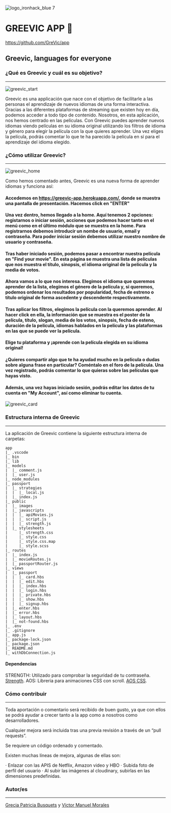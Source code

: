 ![logo_ironhack_blue 7](https://res.cloudinary.com/dul90jusb/image/upload/v1583152727/Greevic/logo-grevic-pantone_jnzy0x.png)
# GREEVIC APP 🎥
https://github.com/GreVic/app
## Greevic, languages for everyone
### ¿Qué es Greevic y cuál es su objetivo?
---
![greevic_start](https://res.cloudinary.com/dul90jusb/image/upload/v1583163125/Greevic/greevic-start_j7ycxp.png)

Greevic es una applicación que nace con el objetivo de facilitarle a las personas el aprendizaje de nuevos idiomas de una forma interactiva. Gracias a las diferentes plataformas de streaming que existen hoy en día, podemos acceder a todo tipo de contenido. Nosotros, en esta aplicación, nos hemos centrado en las películas. 
Con Greevic puedes aprender nuevos idiomas viendo películas en su idioma original utilizando los filtros de idioma y género para elegir la película con la que quieres aprender. Una vez eliges la película, podrás comentar lo que te ha parecido la película en sí para el aprendizaje del idioma elegido.
### ¿Cómo utilizar Greevic?
---
![greevic_home](https://res.cloudinary.com/dul90jusb/image/upload/v1583163126/Greevic/greevic-home_wjnhu0.png)

Como hemos comentado antes, Greevic es una nueva forma de aprender idiomas y funciona así:
#### Accedemos en https://greevic-app.herokuapp.com/, donde se muestra una pantalla de presentación. Hacemos click en "ENTER"
#### Una vez dentro, hemos llegado a la home. Aquí tenemos 2 opciones: registarnos o iniciar sesión, acciones que podemos hacer tanto en el menú como en el último módulo que se muestra en la home. Para registrarnos debemos introducir un nombe de usuario, email y contraseña. Para poder iniciar sesión debemos utilizar nuestro nombre de usuario y contraseña.
#### Tras haber iniciado sesión, podemos pasar a encontrar nuestra película en "Find your movie". En esta página se muestra una lista de películas que nos muestra el título, sinopsis, el idioma original de la película y la media de votos.
#### Ahora vamos a lo que nos interesa. Elegimos el idioma que queremos aprender de la lista, elegimos el género de la película y, si queremos, podemos ordenar los resultados por popularidad, fecha de estreno o título original de forma ascedente y descendente respectivamente.
#### Tras aplicar los filtros, elegimos la película con la queremos aprender. Al hacer click en ella, la información que se muestra es el poster de la película, título, slogan, media de los votos, sinopsis, fecha de esteno, duración de la película, idiomas hablados en la película y las plataformas en las que se puede ver la película.
#### Elige tu plataforma y ¡aprende con la película elegida en su idioma original!
#### ¿Quieres compartir algo que te ha ayudad mucho en la película o dudas sobre alguna frase en particular? Coméntalo en el foro de la película. Una vez registrado, podrás comentar lo que quieras sobre las películas que hayas visto.
#### Además, una vez hayas iniciado sesión, podrás editar los datos de tu cuenta en "My Account", así como eliminar tu cuenta.

![greevic_card](https://res.cloudinary.com/dul90jusb/image/upload/v1583163125/Greevic/greevic-card_apcn9u.png)


### Estructura interna de Greevic
---
La aplicación de Greevic contiene la siguiente estructura interna de carpetas:
```
app
|_ .vscode
|_ bin
|_ lib
|_ models
|  |_ comment.js
|  |_ user.js
|_ node_modules
|_ passport
|  |_ strategies
|  |  |_ local.js
|  |_ index.js
|_ public
|  |_ images
|  |_ javascripts
|  |  |_ apiMovies.js
|  |  |_ script.js
|  |  |_ strength.js
|  |_ stylesheets
|     |_ strength.css
|     |_ style.css
|     |_ style.css.map
|     |_ style.scss 
|_ routes
|  |_ index.js
|  |_ movieRoutes.js
|  |_ passportRouter.js
|_ views
|  |_ passport
|  |  |_ card.hbs
|  |  |_ edit.hbs
|  |  |_ index.hbs
|  |  |_ login.hbs
|  |  |_ private.hbs
|  |  |_ show.hbs
|  |  |_ signup.hbs
|  |_ enter.hbs
|  |_ error.hbs
|  |_ layout.hbs
|  |_ not-found.hbs
|_ .env
|_ .gitignore
|_ app.js
|_ package-lock.json
|_ package.json
|_ README.md
|_ withDbConnection.js
```
#### Dependencias
STRENGTH: Utilizado para comprobar la seguridad de tu contraseña. [Strength](https://www.jquerycards.com/forms/inputs/strength-js).
AOS: Libreria para animaciones CSS con scroll. [AOS CSS](https://michalsnik.github.io/aos/).

### Cómo contribuir
---
Toda aportación o comentario será recibido de buen gusto, ya que con ellos se podrá ayudar a crecer tanto a la app como a nosotros como desarrolladores.

Cualquier mejora será incluida tras una previa revisión a través de un “pull requests”.

Se requiere un código ordenado y comentado.

Existen muchas líneas de mejora, algunas de ellas son:

· Enlazar con las APIS de Netflix, Amazon video y HBO
· Subida foto de perfil del usuario
· Al subir las imágenes al cloudinary, subirlas en las dimensiones predefinidas.

### Autor/es
---
[Grecia Patricia Busquets](https://www.linkedin.com/in/patriciabusquets/) y [Víctor Manuel Morales](https://www.linkedin.com/in/victormmorales/)